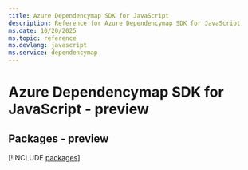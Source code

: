 ```yaml
---
title: Azure Dependencymap SDK for JavaScript
description: Reference for Azure Dependencymap SDK for JavaScript
ms.date: 10/20/2025
ms.topic: reference
ms.devlang: javascript
ms.service: dependencymap
---
```

# Azure Dependencymap SDK for JavaScript - preview
## Packages - preview
[!INCLUDE [packages](dependencymap-index.md)]